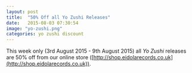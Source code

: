 ```yaml
---
layout: post
title:  "50% Off all Yo Zushi Releases"
date:   2015-08-03 07:30:54
image: "yo-zushi.png"
categories: yo zushi discount
---
```

This week only (3rd August 2015 - 9th August 2015) all *Yo Zushi* releases are 50% off from our online store ([http://shop.eidolarecords.co.uk](http://shop.eidolarecords.co.uk)).
